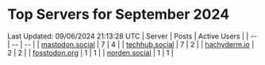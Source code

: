 # Top Servers for September 2024
Last Updated: 09/06/2024 21:13:28 UTC
| Server | Posts | Active Users |
| -- | -- | -- |
| [mastodon.social](https://mastodon.social/tags/PowerShell) | 7 | 4 |
| [techhub.social](https://techhub.social/tags/PowerShell) | 7 | 2 |
| [hachyderm.io](https://hachyderm.io/tags/PowerShell) | 2 | 2 |
| [fosstodon.org](https://fosstodon.org/tags/PowerShell) | 1 | 1 |
| [norden.social](https://norden.social/tags/PowerShell) | 1 | 1 |
